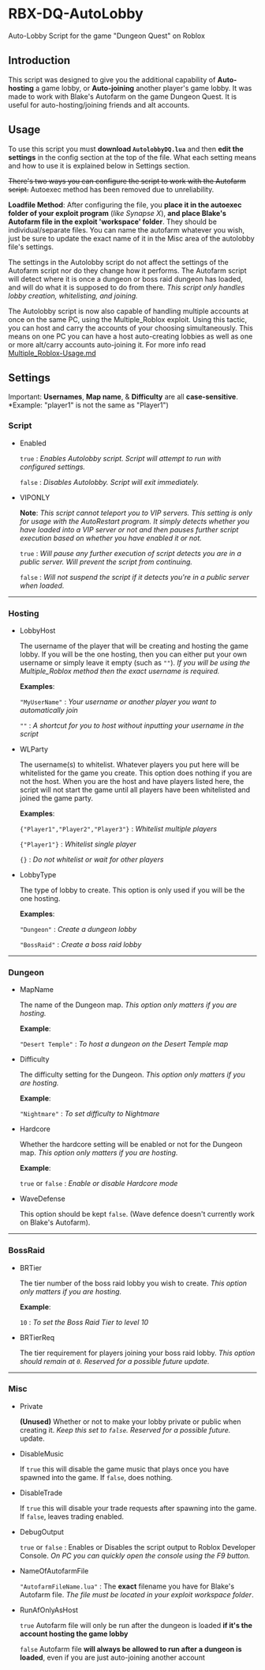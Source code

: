 # RBX-DQ-AutoLobby

Auto-Lobby Script for the game "Dungeon Quest" on Roblox

## Introduction

   This script was designed to give you the additional capability of **Auto-hosting** a game lobby, or **Auto-joining** another player's game lobby. It was made to work with Blake's Autofarm on the game Dungeon Quest. It is useful for auto-hosting/joining friends and alt accounts.

## Usage

   To use this script you must **download `AutolobbyDQ.lua`** and then **edit the settings** in the config section at the top of the file. What each setting means and how to use it is explained below in Settings section.

   ~~There's two ways you can configure the script to work with the Autofarm script.~~ Autoexec method has been removed due to unreliability.

   **Loadfile Method**: After configuring the file, you **place it in the autoexec folder of your exploit program** (*like Synapse X*), **and place Blake's Autofarm file in the exploit 'workspace' folder**. They should be individual/separate files. You can name the autofarm whatever you wish, just be sure to update the exact name of it in the Misc area of the autolobby file's settings.

   The settings in the Autolobby script do not affect the settings of the Autofarm script nor do they change how it performs. The Autofarm script will detect where it is once a dungeon or boss raid dungeon has loaded, and will do what it is supposed to do from there. *This script only handles lobby creation, whitelisting, and joining.*

   The Autolobby script is now also capable of handling multiple accounts at once on the same PC, using the Multiple_Roblox exploit. Using this tactic, you can host and carry the accounts of your choosing simultaneously. This means on one PC you can have a host auto-creating lobbies as well as one or more alt/carry accounts auto-joining it. For more info read [Multiple_Roblox-Usage.md](https://github.com/dns2/RBX-DQ-AutoLobby/blob/master/Multiple_Roblox-Usage.md)

## Settings

Important: **Usernames**, **Map name**, & **Difficulty** are all **case-sensitive**. *Example: "player1" is not the same as "Player1")

### Script

* Enabled

  `true` : *Enables Autolobby script. Script will attempt to run with configured settings.*

  `false` : *Disables Autolobby. Script will exit immediately.*

* VIPONLY

  **Note**: *This script cannot teleport you to VIP servers. This setting is only for usage with the AutoRestart program. It simply detects whether you have loaded into a VIP server or not and then pauses further script execution based on whether you have enabled it or not.*

  `true` : *Will pause any further execution of script detects you are in a public server. Will prevent the script from continuing.*

  `false` : *Will not suspend the script if it detects you're in a public server when loaded.*

___

### Hosting

* LobbyHost

   The username of the player that will be creating and hosting the game lobby. If you will be the one hosting, then you can either put your own username or simply leave it empty (such as `""`). *If you will be using the Multiple_Roblox method then the exact username is required.*

  **Examples**:

   `"MyUserName"` : *Your username or another player you want to automatically join*

   `""` : *A shortcut for you to host without inputting your username in the script*

* WLParty

   The username(s) to whitelist. Whatever players you put here will be whitelisted for the game you create. This option does nothing if you are not the host. When you are the host and have players listed here, the script will not start the game until all players have been whitelisted and joined the game party.

  **Examples**:

  `{"Player1","Player2","Player3"}` : *Whitelist multiple players*

  `{"Player1"}` : *Whitelist single player*

  `{}` : *Do not whitelist or wait for other players*

* LobbyType

   The type of lobby to create. This option is only used if you will be the one hosting.

  **Examples**:

  `"Dungeon"` : *Create a dungeon lobby*

  `"BossRaid"` : *Create a boss raid lobby*

___

### Dungeon

* MapName

   The name of the Dungeon map. *This option only matters if you are hosting.*

  **Example**:

  `"Desert Temple"` : *To host a dungeon on the Desert Temple map*

* Difficulty

   The difficulty setting for the Dungeon. *This option only matters if you are hosting.*

  **Example**:

  `"Nightmare"` : *To set difficulty to Nightmare*

* Hardcore

   Whether the hardcore setting will be enabled or not for the Dungeon map. *This option only matters if you are hosting.*

  **Example**:

  `true` or `false` : *Enable or disable Hardcore mode*

* WaveDefense

   This option should be kept `false`. (Wave defence doesn't currently work on Blake's Autofarm).

___

### BossRaid

* BRTier

   The tier number of the boss raid lobby you wish to create. *This option only matters if you are hosting.*

  **Example**:

  `10` : *To set the Boss Raid Tier to level 10*

* BRTierReq

   The tier requirement for players joining your boss raid lobby. *This option should remain at `0`. Reserved for a possible future update.*

___

### Misc

* Private

   **(Unused)** Whether or not to make your lobby private or public when creating it. *Keep this set to `false`. Reserved for a possible future.* update.

* DisableMusic

   If `true` this will disable the game music that plays once you have spawned into the game. If `false`, does nothing.

* DisableTrade

   If `true` this will disable your trade requests after spawning into the game. If `false`, leaves trading enabled.

* DebugOutput

   `true` or `false` : Enables or Disables the script output to Roblox Developer Console. *On PC you can quickly open the console using the F9 button.*

* NameOfAutofarmFile

   `"AutofarmFileName.lua"` : The **exact** filename you have for Blake's Autofarm file. *The file must be located in your exploit workspace folder*.

* RunAfOnlyAsHost

   `true` Autofarm file will only be run after the dungeon is loaded **if it's the account hosting the game lobby**

   `false` Autofarm file **will always be allowed to run after a dungeon is loaded**, even if you are just auto-joining another account

